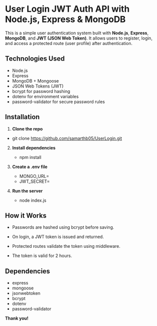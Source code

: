 # User Login JWT Auth API with Node.js, Express & MongoDB

This is a simple user authentication system built with **Node.js**, **Express**, **MongoDB**, and **JWT (JSON Web Token)**. It allows users to register, login, and access a protected route (user profile) after authentication.

## Technologies Used

- Node.js
- Express
- MongoDB + Mongoose
- JSON Web Tokens (JWT)
- bcrypt for password hashing
- dotenv for environment variables
- password-validator for secure password rules

## Installation

1. **Clone the repo**
  - git clone https://github.com/samarthb05/UserLogin.git
    
2. **Install dependencies**
   - npm install
  
3. **Create a .env file**
   - MONGO_URL=
   - JWT_SECRET=

4. **Run the server**
   - node index.js

## How it Works

- Passwords are hashed using bcrypt before saving.

- On login, a JWT token is issued and returned.

- Protected routes validate the token using middleware.

- The token is valid for 2 hours.

## Dependencies
- express
- mongoose
- jsonwebtoken
- bcrypt
- dotenv
- password-validator




**Thank you!**






